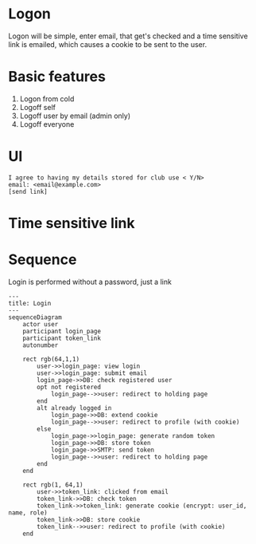 # Logon

Logon will be simple, enter email, that get's checked and a time sensitive link is emailed, which causes a cookie to be sent to the user.

# Basic features

1. Logon from cold
2. Logoff self
3. Logoff user by email (admin only)
4. Logoff everyone

# UI

```text
I agree to having my details stored for club use < Y/N>
email: <email@example.com>
[send link]
```

# Time sensitive link

# Sequence

Login is performed without a password, just a link

```mermaid
---
title: Login
---
sequenceDiagram
    actor user
    participant login_page
    participant token_link
    autonumber

    rect rgb(64,1,1)
        user->>login_page: view login
        user->>login_page: submit email
        login_page->>DB: check registered user
        opt not registered
            login_page-->>user: redirect to holding page
        end
        alt already logged in
            login_page->>DB: extend cookie
            login_page-->>user: redirect to profile (with cookie)
        else
            login_page->>login_page: generate random token
            login_page->>DB: store token
            login_page->>SMTP: send token
            login_page-->>user: redirect to holding page
        end
    end

    rect rgb(1, 64,1)
        user->>token_link: clicked from email
        token_link->>DB: check token
        token_link->>token_link: generate cookie (encrypt: user_id, name, role)
        token_link->>DB: store cookie
        token_link-->>user: redirect to profile (with cookie)
    end
```
